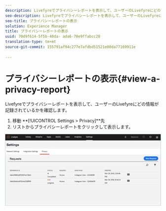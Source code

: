 ```yaml
---
description: Livefyreでプライバシーレポートを表示して、ユーザーのLivefyreにどの情報が記録されているかを確認します。
seo-description: Livefyreでプライバシーレポートを表示して、ユーザーのLivefyreにどの情報が記録されているかを確認します。
seo-title: プライバシーレポートの表示
solution: Experience Manager
title: プライバシーレポートの表示
uuid: 70d9f614-5f5b-40da- ada6-78e9ffabcc28
translation-type: tm+mt
source-git-commit: 155791af94c277e7afdbd51521e00da77169911e

---
```



# プライバシーレポートの表示{#view-a-privacy-report}

Livefyreでプライバシーレポートを表示して、ユーザーのLivefyreにどの情報が記録されているかを確認します。

1. 移動 **[!UICONTROL Settings > Privacy]**先
1. リストからプライバシーレポートをクリックして表示します。

![](assets/privacypage5.png)

